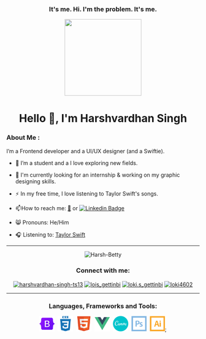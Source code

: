 <h3 align="center">It's me. Hi. I'm the problem. It's me.</h3>

<div id="header" align="center">
  <img src="https://media.giphy.com/media/geuXiMq0MNqfAyxS7b/giphy.gif"  width="200" height="200"/>
</div>
<h1 align="center">Hello 👋, I'm Harshvardhan Singh</h1>

### About Me :
I’m a Frontend developer and a UI/UX designer (and a Swiftie).
<br>
- :telescope: I’m a student and a I love exploring new fields.

- :seedling: I'm currently looking for an internship & working on my graphic designing skills.

- :zap: In my free time, I love listening to Taylor Swift's songs.

- :mailbox:How to reach me: [:email:](mailto:harshvardhansingh1613@gmail.com) or [![Linkedin Badge](https://img.shields.io/badge/-linkedIn-blue?style=flat&logo=linkedin&logoColor=white)](https://www.linkedin.com/in/harshvardhan-singh-ts13/)
  
- :smile_cat: Pronouns: He/Him

- :headphones: Listening to: [Taylor Swift](https://www.youtube.com/@TaylorSwift)

 <hr>

<p align="center"> <img src="https://komarev.com/ghpvc/?username=Harsh-Betty&label=Profile%20Views&color=fe8d41&style=plastic" alt="Harsh-Betty" /> </p>

<h3 align="center">Connect with me:</h3>
<p align="center">
<a href="https://linkedin.com/in/harshvardhan-singh-ts13" target="blank"><img align="center" src="https://raw.githubusercontent.com/rahuldkjain/github-profile-readme-generator/master/src/images/icons/Social/linked-in-alt.svg" alt="harshvardhan-singh-ts13" height="30" width="40" /></a>
<a href="https://twitter.com/lokis_gettinbi" target="blank"><img align="center" src="https://raw.githubusercontent.com/rahuldkjain/github-profile-readme-generator/master/src/images/icons/Social/twitter.svg" alt="lois_gettinbi" height="30" width="40" /></a>
<a href="https://instagram.com/loki.s_gettinbi" target="blank"><img align="center" src="https://raw.githubusercontent.com/rahuldkjain/github-profile-readme-generator/master/src/images/icons/Social/instagram.svg" alt="loki.s_gettinbi" height="30" width="40" /></a>
<a href="https://discord.gg/loki4602" target="blank"><img align="center" src="https://raw.githubusercontent.com/rahuldkjain/github-profile-readme-generator/master/src/images/icons/Social/discord.svg" alt="loki4602" height="30" width="40" /></a>
</p>

<hr>

<h3 align="center">Languages, Frameworks and Tools:</h3>

<div align="center">
  <img src="https://github.com/devicons/devicon/blob/master/icons/bootstrap/bootstrap-original.svg" title="Bootstarp" alt="bootstrap" width="40" height="40"/>&nbsp;
  <img src="https://github.com/devicons/devicon/blob/master/icons/css3/css3-plain-wordmark.svg"  title="CSS3" alt="CSS" width="40" height="40"/>&nbsp;
  <img src="https://github.com/devicons/devicon/blob/master/icons/html5/html5-original.svg" title="HTML5" alt="HTML" width="40" height="40"/>&nbsp;
  <img src="https://github.com/devicons/devicon/blob/master/icons/vuejs/vuejs-original.svg" title='VueJS' alt='VueJS' width='40' height='40'/>&nbsp;
  <img src="https://github.com/devicons/devicon/blob/master/icons/canva/canva-original.svg" title='canvas' alt='canvas' width='40' height='40'/>&nbsp;
  <img src="https://github.com/devicons/devicon/blob/master/icons/photoshop/photoshop-line.svg" title='AdobePS' alt='AdobePS' width='40' height='40'/>&nbsp;
  <img src="https://github.com/devicons/devicon/blob/master/icons/illustrator/illustrator-line.svg" title='AdobeAI' alt='AdobeAI' width='40' height='40'/>;
</div>



<!--- 👋 Hi, I’m @Harsh-Betty
- 👀 I’m interested in learning new stuff and exploring arious field
- 🌱 I’m currently working on front-end devolpent.
- 💞️ I’m looking to collaborate on projects related to python and web designing.
- 📫 How to reach me ...
   twitter handle : <twitter-username>
   linkedin : <linkedin-username>
--->
<!---
Harsh-Betty/Harsh-Betty is a ✨ special ✨ repository because its `README.md` (this file) appears on your GitHub profile.
You can click the Preview link to take a look at your changes.
--->

<!--
**Harsh-Betty/Harsh-Betty** is a ✨ _special_ ✨ repository because its `README.md` (this file) appears on your GitHub profile.

Here are some ideas to get you started:

- 🔭 I’m currently working on ...
- 🌱 I’m currently learning ...
- 👯 I’m looking to collaborate on ...
- 🤔 I’m looking for help with ...
- 💬 Ask me about ...
- 📫 How to reach me: ...
- 😄 Pronouns: ...
- ⚡ Fun fact: ...
-->
